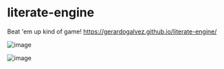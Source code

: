 # literate-engine
Beat 'em up kind of game! https://gerardogalvez.github.io/literate-engine/

![image](https://github.com/gerardogalvez/literate-engine/assets/8509232/4f9d320d-b354-43fc-a668-995afe4779fc)

![image](https://github.com/gerardogalvez/literate-engine/assets/8509232/4fdbfdc2-acd2-4b1a-ad38-f71aad94d00a)
